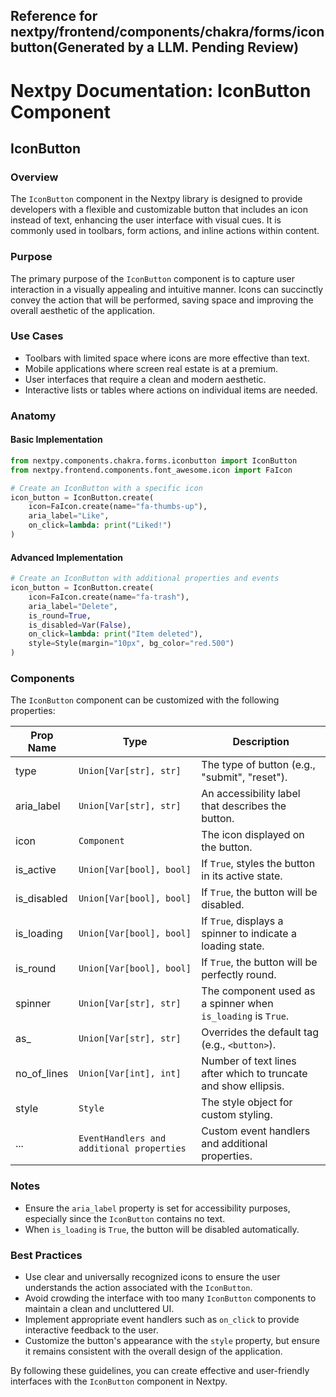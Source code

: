 ##  Reference for nextpy/frontend/components/chakra/forms/iconbutton(Generated by a LLM. Pending Review)

# Nextpy Documentation: IconButton Component

## IconButton

### Overview

The `IconButton` component in the Nextpy library is designed to provide developers with a flexible and customizable button that includes an icon instead of text, enhancing the user interface with visual cues. It is commonly used in toolbars, form actions, and inline actions within content.

### Purpose

The primary purpose of the `IconButton` component is to capture user interaction in a visually appealing and intuitive manner. Icons can succinctly convey the action that will be performed, saving space and improving the overall aesthetic of the application.

### Use Cases

- Toolbars with limited space where icons are more effective than text.
- Mobile applications where screen real estate is at a premium.
- User interfaces that require a clean and modern aesthetic.
- Interactive lists or tables where actions on individual items are needed.

### Anatomy

#### Basic Implementation

```python
from nextpy.components.chakra.forms.iconbutton import IconButton
from nextpy.frontend.components.font_awesome.icon import FaIcon

# Create an IconButton with a specific icon
icon_button = IconButton.create(
    icon=FaIcon.create(name="fa-thumbs-up"),
    aria_label="Like",
    on_click=lambda: print("Liked!")
)
```

#### Advanced Implementation

```python
# Create an IconButton with additional properties and events
icon_button = IconButton.create(
    icon=FaIcon.create(name="fa-trash"),
    aria_label="Delete",
    is_round=True,
    is_disabled=Var(False),
    on_click=lambda: print("Item deleted"),
    style=Style(margin="10px", bg_color="red.500")
)
```

### Components

The `IconButton` component can be customized with the following properties:

| Prop Name    | Type                                      | Description                                                    |
|--------------|-------------------------------------------|----------------------------------------------------------------|
| type         | `Union[Var[str], str]`                    | The type of button (e.g., "submit", "reset").                  |
| aria_label   | `Union[Var[str], str]`                    | An accessibility label that describes the button.              |
| icon         | `Component`                               | The icon displayed on the button.                              |
| is_active    | `Union[Var[bool], bool]`                  | If `True`, styles the button in its active state.              |
| is_disabled  | `Union[Var[bool], bool]`                  | If `True`, the button will be disabled.                        |
| is_loading   | `Union[Var[bool], bool]`                  | If `True`, displays a spinner to indicate a loading state.     |
| is_round     | `Union[Var[bool], bool]`                  | If `True`, the button will be perfectly round.                 |
| spinner      | `Union[Var[str], str]`                    | The component used as a spinner when `is_loading` is `True`.   |
| as_          | `Union[Var[str], str]`                    | Overrides the default tag (e.g., `<button>`).                  |
| no_of_lines  | `Union[Var[int], int]`                    | Number of text lines after which to truncate and show ellipsis.|
| style        | `Style`                                   | The style object for custom styling.                           |
| ...          | `EventHandlers and additional properties` | Custom event handlers and additional properties.               |

### Notes

- Ensure the `aria_label` property is set for accessibility purposes, especially since the `IconButton` contains no text.
- When `is_loading` is `True`, the button will be disabled automatically.

### Best Practices

- Use clear and universally recognized icons to ensure the user understands the action associated with the `IconButton`.
- Avoid crowding the interface with too many `IconButton` components to maintain a clean and uncluttered UI.
- Implement appropriate event handlers such as `on_click` to provide interactive feedback to the user.
- Customize the button's appearance with the `style` property, but ensure it remains consistent with the overall design of the application.

By following these guidelines, you can create effective and user-friendly interfaces with the `IconButton` component in Nextpy.